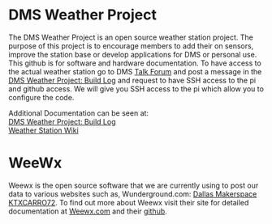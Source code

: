 # DMS Weather Project
The DMS Weather Project is an open source weather station project. The purpose of this project is to encourage members
to add their on sensors, improve the station base or develop applications for DMS or personal use. This github is for software
and hardware documentation. To have access to the actual weather station go to DMS <a href="talk.dallasmakerspace.org">Talk Forum</a> and post a message in the <a href="https://talk.dallasmakerspace.org/t/dms-weather-project-build-log/16179">DMS Weather Project: Build Log</a> and request to have SSH access to the pi and github access. We will give you SSH access to the pi which allow you to configure the code.

Additional Documentation can be seen at:<br/>
<a href="https://talk.dallasmakerspace.org/t/dms-weather-project-build-log/16179">DMS Weather Project: Build Log</a><br/>
<a href="https://dallasmakerspace.org/wiki/Weather_Station">Weather Station Wiki</a>

# WeeWx
Weewx is the open source software that we are currently using to post our data to various websites such as, Wunderground.com: <a href="https://www.wunderground.com/personal-weather-station/dashboard?ID=KTXCARRO72">Dallas Makerspace KTXCARRO72</a>. To find out more about Weewx visit their site for detailed documentation at <a href="http://weewx.com/">Weewx.com</a> and their <a href="https://github.com/weewx/weewx">github</a>.
